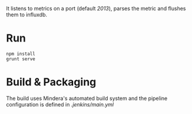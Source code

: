 
It listens to metrics on a port (default _2013_), parses the metric and flushes them to influxdb.


Run
====

    npm install
    grunt serve


Build & Packaging
=================

The build uses Mindera's automated build system and the pipeline configuration is defined in _.jenkins/main.yml_





